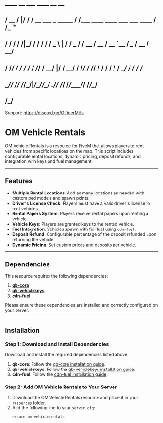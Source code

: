 ##    ____  __  ___   ____                 __                                 __ 
##   / __ \/  |/  /  / __ \___ _   _____  / /___  ____  ____ ___  ___  ____  / /_ ™
##  / / / / /|_/ /  / / / / _ \ | / / _ \/ / __ \/ __ \/ __ `__ \/ _ \/ __ \/ __/
## / /_/ / /  / /  / /_/ /  __/ |/ /  __/ / /_/ / /_/ / / / / / /  __/ / / / /_  
## \____/_/  /_/  /_____/\___/|___/\___/_/\____/ .___/_/ /_/ /_/\___/_/ /_/\__/  
##                                          /_/                              

Support: https://discord.gg/OfficerMills


# OM Vehicle Rentals

OM Vehicle Rentals is a resource for FiveM that allows players to rent vehicles from specific locations on the map. This script includes configurable rental locations, dynamic pricing, deposit refunds, and integration with keys and fuel management.

---

## Features

- **Multiple Rental Locations**: Add as many locations as needed with custom ped models and spawn points.
- **Driver's License Check**: Players must have a valid driver's license to rent vehicles.
- **Rental Papers System**: Players receive rental papers upon renting a vehicle.
- **Vehicle Keys**: Players are granted keys to the rented vehicle.
- **Fuel Integration**: Vehicles spawn with full fuel using `cdn-fuel`.
- **Deposit Refund**: Configurable percentage of the deposit refunded upon returning the vehicle.
- **Dynamic Pricing**: Set custom prices and deposits per vehicle.

---

## Dependencies

This resource requires the following dependencies:

1. **[qb-core](https://github.com/qbcore-framework/qb-core)**
2. **[qb-vehiclekeys](https://github.com/qbcore-framework/qb-vehiclekeys)**
3. **[cdn-fuel](https://github.com/CryptickDev/cdn-fuel)**

Please ensure these dependencies are installed and correctly configured on your server.

---

## Installation

### Step 1: Download and Install Dependencies

Download and install the required dependencies listed above.

1. **qb-core**: Follow the [qb-core installation guide](https://github.com/qbcore-framework/qb-core).
2. **qb-vehiclekeys**: Follow the [qb-vehiclekeys installation guide](https://github.com/qbcore-framework/qb-vehiclekeys).
3. **cdn-fuel**: Follow the [cdn-fuel installation guide](https://github.com/CryptickDev/cdn-fuel).

### Step 2: Add OM Vehicle Rentals to Your Server

1. Download the OM Vehicle Rentals resource and place it in your `resources` folder.
2. Add the following line to your `server.cfg`:
   ```plaintext
   ensure om-vehiclerentals
